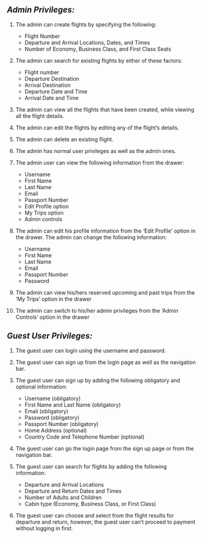 ## ***Admin Privileges:***
1. The admin can create flights by specifying the following:<br>
	- Flight Number<br>
	- Departure and Arrival Locations, Dates, and Times<br>
	- Number of Economy, Business Class, and First Class Seats<br>

2. The admin can search for existing flights by either of these factors:<br>
	- Flight number<br>
	- Departure Destination<br>
	- Arrival Destination<br>
	- Departure Date and Time<br>
	- Arrival Date and Time<br>

3. The admin can view all the flights that have been created, while viewing all the flight details.

4. The admin can edit the flights by editing any of the flight’s details.

5. The admin can delete an existing flight.

6. The admin has normal user privileges as well as the admin ones.

7. The admin user can view the following information from the drawer:
	- Username<br>
	- First Name<br>
	- Last Name<br>
	- Email<br>
	- Passport Number<br>
	- Edit Profile option<br>
	- My Trips option<br>
	- Admin controls<br>

8. The admin can edit his profile information from the ‘Edit Profile’ option in the drawer. The admin can change the following information:
	- Username<br>
	- First Name<br>
	- Last Name<br>
	- Email<br>
	- Passport Number<br>
	- Password<br>

9. The admin can view his/hers reserved upcoming and past trips from the ‘My Trips’ option in the drawer

10. The admin can switch to his/her admin privileges from the ‘Admin Controls’ option in the drawer

## ***Guest User Privileges:***
1.	The guest user can login using the username and password.

2.	The guest user can sign up from the login page as well as the navigation bar.

3.	The guest user can sign up by adding the following obligatory and optional information:
	- Username (obligatory) <br>
	- First Name and Last Name (obligatory) <br>
	- Email (obligatory) <br>
	- Password (obligatory) <br>
	- Passport Number (obligatory) <br>
	- Home Address (optional) <br>
	- Country Code and Telephone Number (optional) <br>

4.	The guest user can go the login page from the sign up page or from the navigation bar.

5.	The guest user can search for flights by adding the following information:
	- Departure and Arrival Locations<br>
	- Departure and Return Dates and Times<br>
	- Number of Adults and Children<br>
	- Cabin type (Economy, Business Class, or First Class) <br>

6.	The guest user can choose and select from the flight results for departure and return, however, the guest user can’t proceed to payment without logging in first.
